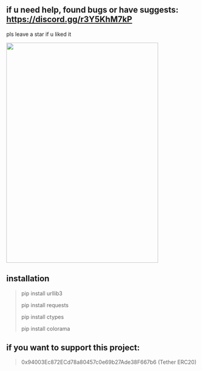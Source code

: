 ## if u need help, found bugs or have suggests: https://discord.gg/r3Y5KhM7kP

pls leave a star if u liked it

<img src="https://raw.githubusercontent.com/lil-jaba/valchecker/main/.github/images/scr1.jpg" width="400" height="580">

## installation

> pip install urllib3
> 
> pip install requests
> 
> pip install ctypes
>
> pip install colorama


## if you want to support this project:
> 0x94003Ec872ECd78a80457c0e69b27Ade38F667b6   (Tether ERC20)
